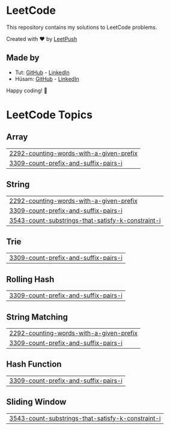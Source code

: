 # LeetCode

This repository contains my solutions to LeetCode problems.

Created with :heart: by [LeetPush](https://github.com/husamahmud/LeetPush)

 ## Made by 
 - Tut: [GitHub](https://github.com/TutTrue) - [LinkedIn](https://www.linkedin.com/in/mahmoud-hamdy-8b6825245/)
 - Hüsam: [GitHub](https://github.com/husamahmud) - [LinkedIn](https://www.linkedin.com/in/husamahmud/)

 Happy coding! 🚀
<!---LeetCode Topics Start-->
# LeetCode Topics
## Array
|  |
| ------- |
| [2292-counting-words-with-a-given-prefix](https://github.com/hiruthick371/Problem-Solving/tree/master/2292-counting-words-with-a-given-prefix) |
| [3309-count-prefix-and-suffix-pairs-i](https://github.com/hiruthick371/Problem-Solving/tree/master/3309-count-prefix-and-suffix-pairs-i) |
## String
|  |
| ------- |
| [2292-counting-words-with-a-given-prefix](https://github.com/hiruthick371/Problem-Solving/tree/master/2292-counting-words-with-a-given-prefix) |
| [3309-count-prefix-and-suffix-pairs-i](https://github.com/hiruthick371/Problem-Solving/tree/master/3309-count-prefix-and-suffix-pairs-i) |
| [3543-count-substrings-that-satisfy-k-constraint-i](https://github.com/hiruthick371/Problem-Solving/tree/master/3543-count-substrings-that-satisfy-k-constraint-i) |
## Trie
|  |
| ------- |
| [3309-count-prefix-and-suffix-pairs-i](https://github.com/hiruthick371/Problem-Solving/tree/master/3309-count-prefix-and-suffix-pairs-i) |
## Rolling Hash
|  |
| ------- |
| [3309-count-prefix-and-suffix-pairs-i](https://github.com/hiruthick371/Problem-Solving/tree/master/3309-count-prefix-and-suffix-pairs-i) |
## String Matching
|  |
| ------- |
| [2292-counting-words-with-a-given-prefix](https://github.com/hiruthick371/Problem-Solving/tree/master/2292-counting-words-with-a-given-prefix) |
| [3309-count-prefix-and-suffix-pairs-i](https://github.com/hiruthick371/Problem-Solving/tree/master/3309-count-prefix-and-suffix-pairs-i) |
## Hash Function
|  |
| ------- |
| [3309-count-prefix-and-suffix-pairs-i](https://github.com/hiruthick371/Problem-Solving/tree/master/3309-count-prefix-and-suffix-pairs-i) |
## Sliding Window
|  |
| ------- |
| [3543-count-substrings-that-satisfy-k-constraint-i](https://github.com/hiruthick371/Problem-Solving/tree/master/3543-count-substrings-that-satisfy-k-constraint-i) |
<!---LeetCode Topics End-->